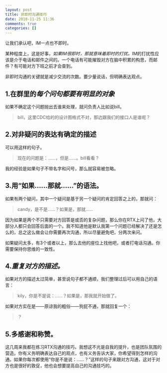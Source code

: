 ```yaml
---
layout: post
title: 非即时沟通技巧
date: 2010-11-25 11:36
comments: true
categories: []
---
```

让我们承认吧，IM一点也不即时。

某种程度上，这是好事，<em>如果IM很即时，那就意味着即时的打扰。</em>IM的打扰性应该是介于电话和邮件之间的。一个电话有可能摧毁对方在脑中积累的构思，而邮件？有可能对方下班之前才会查到。

非即时沟通的关键就是减少交流的次数。要少量说话，但明确表达观点。
<h2><!--more-->1.在群里的<em>每个问句都要有明显的对象</em></h2>
如果不确定这个问题抛出去谁来处理，就问负责人比如说bill。
<blockquote>bill，这里CDC给的的设计图格式不对，那边跟我们的接口人是谁呢？</blockquote>
<h2>2.对非疑问的表达有确定的描述</h2>
可以用这样的句子。
<blockquote>现在的问题是：……，但是……。bill看看？</blockquote>
我的经验是如果句子不带名字和问号，那么就容易被忽略。
<h2>3.用“如果……那就……”的语法。</h2>
如果有两个疑问，其中一个疑问是基于另一个疑问的肯定回答之上的，那就问：
<blockquote>candy，是不是……？如果是，那就……</blockquote>
因为如果是两个不只需要对方回答是或否的复杂问题，那么你在RTX上问了他，大部分人都只会回答后面的一个。我不知道他是默认我第一个问题已经解决了还是怎么的，总之这么做会让你需要再次沟通，所以尽量避免吧，分两次来问。

如果疑问太多，有3个或者以上，那么去他的座位上找他吧，或者打电话沟通。你需要保持你思维的一致性。
<h2>4.<em>重复对方的描述。</em></h2>
<em></em>如果对方的描述太过简单，甚至说句子都不通顺，我们整理过后可以用自己的语言：
<blockquote>kily，你是不是说：……？如果是，那我就开始做了。</blockquote>
如果对方实在是——原谅我的粗俗——狗屁不通，那就回复一个：
<blockquote>？</blockquote>
<h2>5.多感谢和称赞。</h2>
这几周来我都在练习RTX沟通的技巧，我想这不光是自我的提升，也是团队氛围的营造。你有义务明确表达自己的观点，也有义务告诉大家，你希望得到怎样的沟通。如果你每次都使用“你是不是说：……？”这样的句子来跟对方沟通，这对于对方也是很好的敦促，他也会想要提高自己的沟通技巧的。
